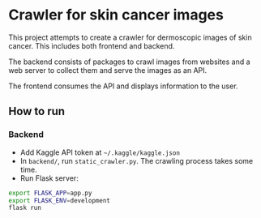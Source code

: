 # Crawler for skin cancer images

This project attempts to create a crawler for dermoscopic images of skin cancer.
This includes both frontend and backend.

The backend consists of packages to crawl images from websites and a web server
to collect them and serve the images as an API.

The frontend consumes the API and displays information to the user.

## How to run

### Backend

- Add Kaggle API token at `~/.kaggle/kaggle.json`
- In `backend/`, run `static_crawler.py`. The crawling process takes some time.
- Run Flask server:

```bash
export FLASK_APP=app.py
export FLASK_ENV=development
flask run
```
